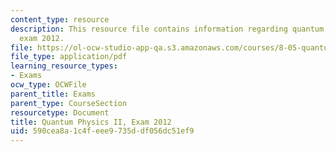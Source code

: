 ```yaml
---
content_type: resource
description: This resource file contains information regarding quantum physics II,
  exam 2012.
file: https://ol-ocw-studio-app-qa.s3.amazonaws.com/courses/8-05-quantum-physics-ii-fall-2013/590cea8a1c4feee9735ddf056dc51ef9_MIT8_05F13_final_2012.pdf
file_type: application/pdf
learning_resource_types:
- Exams
ocw_type: OCWFile
parent_title: Exams
parent_type: CourseSection
resourcetype: Document
title: Quantum Physics II, Exam 2012
uid: 590cea8a-1c4f-eee9-735d-df056dc51ef9
---
```

